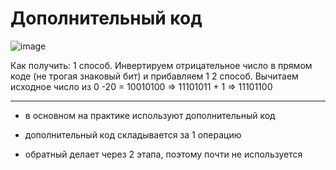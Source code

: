 # Дополнительный код


![image](https://user-images.githubusercontent.com/113284506/210273615-35e88f66-631f-4eae-95f6-7b1be3c183d4.png)

Как получить:
1 способ. Инвертируем отрицательное число в прямом коде (не трогая знаковый бит) и прибавляем 1
2 способ. Вычитаем исходное число из 0
-20 = 10010100 => 11101011 + 1 => 11101100

***
- в основном на практике используют дополнительный код
    
- дополнительный код складывается за 1 операцию
    
- обратный делает через 2 этапа, поэтому почти не используется
